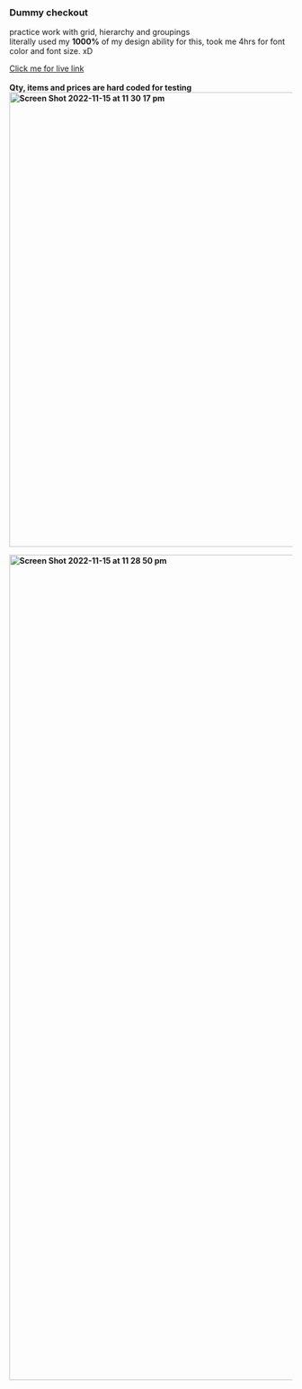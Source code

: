 ### Dummy checkout


practice work with grid, hierarchy and groupings<br>
literally used my <b>1000%</b> of my design ability for this, took me 4hrs for font color and font size. xD 

<a href="https://keycapscheckout.netlify.app/" rel="nofollow">Click me for live link</a><br>
<br><b>Qty, items and prices are hard coded for testing<b><br>
<img width="809" alt="Screen Shot 2022-11-15 at 11 30 17 pm" src="https://user-images.githubusercontent.com/115680527/201920202-52801c4c-5c1d-4076-9af5-c5b691c6f852.png">

<img width="1469" alt="Screen Shot 2022-11-15 at 11 28 50 pm" src="https://user-images.githubusercontent.com/115680527/201920172-51121e4f-74b5-4116-bdef-619cd622aed9.png">
